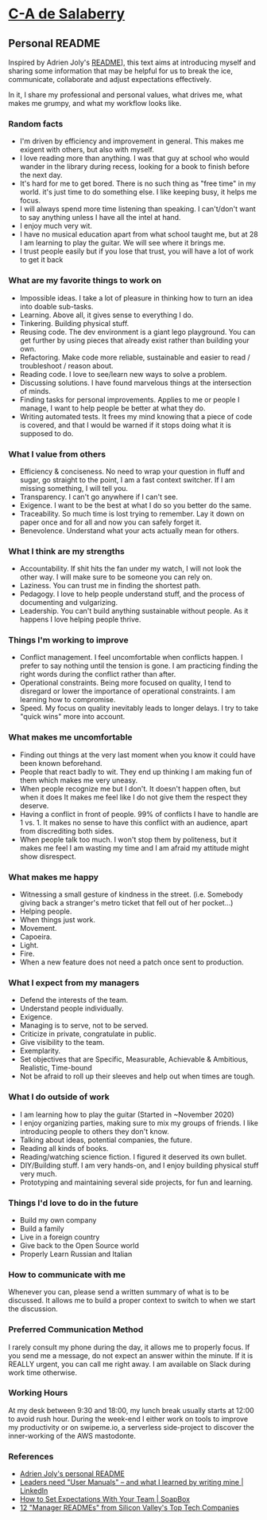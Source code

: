 [C-A de Salaberry](https://cadesalaberry.github.io)
==========

## Personal README

Inspired by Adrien Joly's [README](https://github.com/adrienjoly/adrienjoly.github.com)], this text aims at introducing myself and sharing some information that may be helpful for us to break the ice, communicate, collaborate and adjust expectations effectively.

In it, I share my professional and personal values, what drives me, what makes me grumpy, and what my workflow looks like.


### Random facts

- I'm driven by efficiency and improvement in general. This makes me exigent with others, but also with myself.
- I love reading more than anything. I was that guy at school who would wander in the library during recess, looking for a book to finish before the next day.
- It's hard for me to get bored. There is no such thing as "free time" in my world. it's just time to do something else. I like keeping busy, it helps me focus.
- I will always spend more time listening than speaking. I can't/don't want to say anything unless I have all the intel at hand.
- I enjoy much very wit.
- I have no musical education apart from what school taught me, but at 28 I am learning to play the guitar. We will see where it brings me.
- I trust people easily but if you lose that trust, you will have a lot of work to get it back


### What are my favorite things to work on

- Impossible ideas. I take a lot of pleasure in thinking how to turn an idea into doable sub-tasks.
- Learning. Above all, it gives sense to everything I do.
- Tinkering. Building physical stuff.
- Reusing code. The dev environment is a giant lego playground. You can get further by using pieces that already exist rather than building your own.
- Refactoring. Make code more reliable, sustainable and easier to read / troubleshoot / reason about.
- Reading code. I love to see/learn new ways to solve a problem.
- Discussing solutions. I have found marvelous things at the intersection of minds.
- Finding tasks for personal improvements. Applies to me or people I manage, I want to help people be better at what they do.
- Writing automated tests. It frees my mind knowing that a piece of code is covered, and that I would be warned if it stops doing what it is supposed to do.


### What I value from others

- Efficiency & conciseness. No need to wrap your question in fluff and sugar, go straight to the point, I am a fast context switcher. If I am missing something, I will tell you.
- Transparency. I can't go anywhere if I can't see.
- Exigence. I want to be the best at what I do so you better do the same.
- Traceability. So much time is lost trying to remember. Lay it down on paper once and for all and now you can safely forget it.
- Benevolence. Understand what your acts actually mean for others.


### What I think are my strengths

- Accountability. If shit hits the fan under my watch, I will not look the other way. I will make sure to be someone you can rely on.
- Laziness. You can trust me in finding the shortest path.
- Pedagogy. I love to help people understand stuff, and the process of documenting and vulgarizing.
- Leadership. You can't build anything sustainable without people. As it happens I love helping people thrive.


### Things I'm working to improve

- Conflict management. I feel uncomfortable when conflicts happen. I prefer to say nothing until the tension is gone. I am practicing finding the right words during the conflict rather than after.
- Operational constraints. Being more focused on quality, I tend to disregard or lower the importance of operational constraints. I am learning how to compromise.
- Speed. My focus on quality inevitably leads to longer delays. I try to take "quick wins" more into account.


### What makes me uncomfortable

- Finding out things at the very last moment when you know it could have been known beforehand.
- People that react badly to wit. They end up thinking I am making fun of them which makes me very uneasy.
- When people recognize me but I don't. It doesn't happen often, but when it does It makes me feel like I do not give them the respect they deserve.
- Having a conflict in front of people. 99% of conflicts I have to handle are 1 vs. 1. It makes no sense to have this conflict with an audience, apart from discrediting both sides.
- When people talk too much. I won't stop them by politeness, but it makes me feel I am wasting my time and I am afraid my attitude might show disrespect.


### What makes me happy

- Witnessing a small gesture of kindness in the street. (i.e. Somebody giving back a stranger's metro ticket that fell out of her pocket…)
- Helping people.
- When things just work.
- Movement.
- Capoeira.
- Light.
- Fire.
- When a new feature does not need a patch once sent to production.


### What I expect from my managers

- Defend the interests of the team.
- Understand people individually.
- Exigence.
- Managing is to serve, not to be served.
- Criticize in private, congratulate in public.
- Give visibility to the team.
- Exemplarity.
- Set objectives that are Specific, Measurable, Achievable & Ambitious, Realistic, Time-bound
- Not be afraid to roll up their sleeves and help out when times are tough.


### What I do outside of work

- I am learning how to play the guitar (Started in ~November 2020)
- I enjoy organizing parties, making sure to mix my groups of friends. I like introducing people to others they don't know.
- Talking about ideas, potential companies, the future.
- Reading all kinds of books.
- Reading/watching science fiction. I figured it deserved its own bullet.
- DIY/Building stuff. I am very hands-on, and I enjoy building physical stuff very much.
- Prototyping and maintaining several side projects, for fun and learning.


### Things I'd love to do in the future

- Build my own company
- Build a family
- Live in a foreign country
- Give back to the Open Source world
- Properly Learn Russian and Italian


### How to communicate with me

Whenever you can, please send a written summary of what is to be discussed. It allows me to build a proper context to switch to when we start the discussion.


### Preferred Communication Method

I rarely consult my phone during the day, it allows me to properly focus. If you send me a message, do not expect an answer within the minute.
If it is REALLY urgent, you can call me right away. I am available on Slack during work time otherwise.


### Working Hours

At my desk between 9:30 and 18:00, my lunch break usually starts at 12:00 to avoid rush hour. During the week-end I either work on tools to improve my productivity or on swipeme.io, a serverless side-project to discover the inner-working of the AWS mastodonte.


### References

- [Adrien Joly's personal README](https://github.com/adrienjoly/adrienjoly.github.com)
- [Leaders need "User Manuals" – and what I learned by writing mine | LinkedIn](https://www.linkedin.com/pulse/leaders-need-user-manuals-what-i-learned-writing-mine-abby-falik/)
- [How to Set Expectations With Your Team | SoapBox](https://soapboxhq.com/blog/modern-manager-community/how-to-set-expectations-with-your-team)
- [12 "Manager READMEs" from Silicon Valley's Top Tech Companies](https://hackernoon.com/12-manager-readmes-from-silicon-valleys-top-tech-companies-26588a660afe)